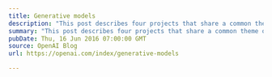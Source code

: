 ```yaml
---
title: Generative models
description: "This post describes four projects that share a common theme of enhancing or using generative models, a branch of unsupervised learning techniques in machine learning. In addition to describing our work, this post will tell you a bit more about generative models: what they are, why they are important, and where they might be going."
summary: "This post describes four projects that share a common theme of enhancing or using generative models, a branch of unsupervised learning techniques in machine learning. In addition to describing our work, this post will tell you a bit more about generative models: what they are, why they are important, and where they might be going."
pubDate: Thu, 16 Jun 2016 07:00:00 GMT
source: OpenAI Blog
url: https://openai.com/index/generative-models

---
```


